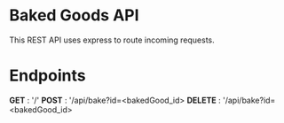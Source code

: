# Baked Goods API

This REST API uses express to route incoming requests.

# Endpoints

**GET** : '/'
**POST** : '/api/bake?id=<bakedGood_id>
**DELETE** : '/api/bake?id=<bakedGood_id>
